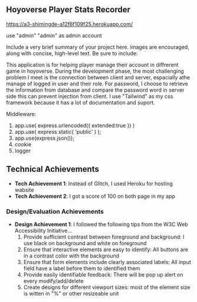 ## Hoyoverse Player Stats Recorder

https://a3-shimingde-a12f6f109f25.herokuapp.com/

use "admin" "admin" as admin account

Include a very brief summary of your project here. Images are encouraged, along with concise, high-level text. Be sure to include:

This application is for helping player manage their account in diffrerent game in hoyoverse. During the development phase, the most challenging problem I meet is the connection between client and server, espacially athe manage of logged in user and their role. For password, I choose to retrieve the information from database and compare the password word in server side this can prevent injection from client. I use "Tailwind" as my css framework because it has a lot of documentation and suport.

Middleware:
1. app.use( express.urlencoded({ extended:true }) )
2. app.use( express.static( 'public' ) );
3. app.use(express.json());
4. cookie
5. logger

## Technical Achievements
- **Tech Achievement 1**: Instead of Glitch, I used Heroku for hosting wabsite
- **Tech Achievement 2**: I got a score of 100 on both page in my app

### Design/Evaluation Achievements
- **Design Achievement 1**: I followed the following tips from the W3C Web Accessibility Initiative...
  1. Provide sufficient contrast between foreground and background: I use black on background and white on foreground
  2. Ensure that interactive elements are easy to identify: All buttons are in a contrast color with the background
  3. Ensure that form elements include clearly associated labels: All input field have a label before them to identified them
  4. Provide easily identifiable feedback: There will be pop up alert on every modify/add/delete
  5. Create designs for different viewport sizes: most of the element size is witten in "%" or other resizeable unit
